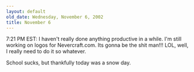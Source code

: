 ```yaml
---
layout: default
old_date: Wednesday, November 6, 2002
title: November 6
---
```


7:21 PM EST: I haven't really done anything productive in a while. I'm still
working on logos for Nevercraft.com. Its gonna be the shit man!!! LOL, well, I
really need to do it so whatever.

School sucks, but thankfully today was a snow day.
